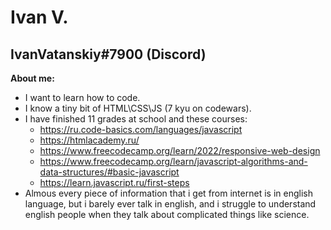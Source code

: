 # Ivan V.
## IvanVatanskiy#7900 (Discord)
**About me:**
* I want to learn how to code.
* I know a tiny bit of HTML\CSS\JS (7 kyu on codewars).
* I have finished 11 grades at school and these courses:
  * https://ru.code-basics.com/languages/javascript
  * https://htmlacademy.ru/
  * https://www.freecodecamp.org/learn/2022/responsive-web-design
  * https://www.freecodecamp.org/learn/javascript-algorithms-and-data-structures/#basic-javascript
  * https://learn.javascript.ru/first-steps
* Almous every piece of information that i get from internet is in english language, but i barely ever talk in english, and i struggle to understand english people when they talk about complicated things like science.